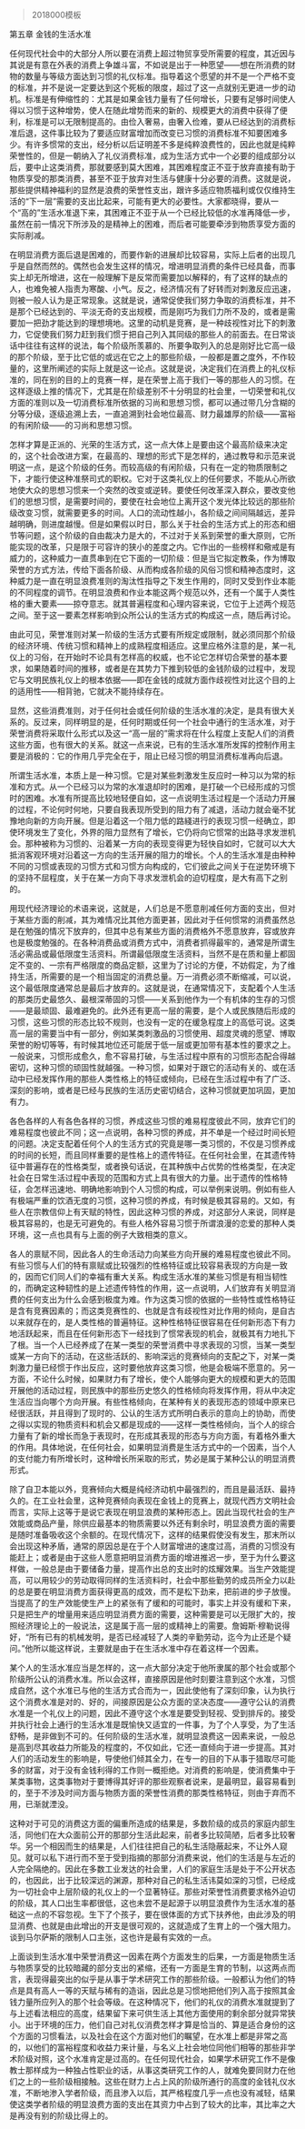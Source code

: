 # 
> 2018000模板




第五章 金钱的生活水准

任何现代社会中的大部分人所以要在消费上超过物贸享受所需要的程度，其近因与其说是有意在外表的消费上争雄斗富，不如说是出于一种愿望——想在所消费的财物的数量与等级方面达到习惯的礼仪标准。指导着这个愿望的并不是一个严格不变的标准，并不是说一定要达到这个死板的限度，超过了这一点就别无更进一步的动机。标准是有伸缩性的：尤其是如果金钱力量有了任何增长，只要有足够时间使人得以习惯于这种增势，使人在随此增势而来的新的、规模更大的消费中获得了便利，标准是可以无限制提高的。由俭入奢易，由奢入俭难，要从已经达到的消费标准后退，这件事比较为了要适应财富增加而改变已习惯的消费标准不知要困难多少。有许多惯常的支出，经分析以后证明差不多是纯粹浪费性的，因此也就是纯粹荣誉性的，但是一朝纳入了礼仪消费标准，成为生活方式中一个必要的组成部分以后，要中止这类消费，那就要感到莫大困难，其困难程度正不亚于放弃直接有助于物质享受的那类消费，甚至不亚于放弃对生活与健康十分必要的消费。这就是说，那些提供精神福利的显然是浪费的荣誉性支出，跟许多适应物质福利或仅仅维持生活的“下一层”需要的支出比起来，可能有更大的必要性。大家都晓得，要从一个“高的”生活水准退下来，其困难正不亚于从一个已经比较低的水准再降低一步，虽然在前一情况下所涉及的是精神上的困难，而后者可能要牵涉到物质享受方面的实际削减。

在明显消费方面后退是困难的，而要作新的进展却比较容易，实际上后者的出现几乎是自然而然的。偶然也会发生这样的情况，增进明显消费的条件已经具备，而事实上却无所增进，这在一般理解下是反常而需要加以解释的，有了这样的缺点的人，也难免被人指责为寒酸、小气。反之，经济情况有了好转而对刺激反应迅速，则被一般人认为是正常现象。这就是说，通常促使我们努力争取的消费标准，并不是那个已经达到的、平淡无奇的支出规模，而是刚巧为我们力所不及的，或者是需要加一把劲才能达到的理想境地。这里的动机是竞赛，是一种歧视性对比下的刺激力，它促使我们努力赶到我们惯于把自己列入其同级的那些人的前面去。在日常谈话中往往有这样的说法，每个阶级所羡慕的、所要争取列入的总是刚好比它高一级的那个阶级，至于比它低的或远在它之上的那些阶级，一般都是置之度外，不作较量的，这里所阐述的实际上就是这一论点。这就是说，决定我们在消费上的礼仪标准的，同在别的目的上的竞赛一样，是在荣誉上高于我们一等的那些人的习惯。在这样逐级上推的情况下，尤其是在阶级差别不十分明显的社会里，一切荣誉和礼仪方面的准则以及一切消费标准所依据的习尚和思想习惯，都可以通过带几分含糊的分等分级，逐级追溯上去，一直追溯到社会地位最高、财力最雄厚的阶级——富裕的有闲阶级——的习尚和思想习惯。

怎样才算是正派的、光荣的生活方式，这一点大体上是要由这个最高阶级来决定的，这个社会改进方案，在最高的、理想的形式下是怎样的，通过教导和示范来说明这一点，是这个阶级的任务。而较高级的有闲阶级，只有在一定的物质限制之下，才能行使这种准祭司式的职权。它对于这类礼仪上的任何要求，不能从心所欲地使大众的思想习惯来一个突然的改变或逆转。要使任何改革深入群众，要改变他们的思想习惯，是需要时间的，要使在社会地位上离开这个发光体比较远的那些阶级改变习惯，就需要更多的时间。人口的流动性越小，各阶级之间间隔越远，差异越明确，则进度越慢。但是如果假以时日，那么关于社会的生活方式上的形态和细节等问题，这个阶级的自由裁决力是大的，不过对于关系到荣誉的重大原则，它所能实现的改革，只是限于可容许的狭小的差度之内。它作出的一些榜样和儆戒是有威力的，这种威力一直贯串到在它下面的一切阶级：但是当它拟定教条，作为博取荣誉的方式方法，传给下面各阶级、从而构成各阶级的风俗习惯和精神态度时，这种威力是一直在明显浪费准则的淘汰性指导之下发生作用的，同时又受到作业本能的不同程度的调节。在明显浪费和作业本能这两个规范以外，还有一个属于人类性格的重大要素——掠夺意志。就其普遍程度和心理内容来说，它位于上述两个规范之间。至于这一要素怎样影响到众所公认的生活方式的构成这一点，随后再讨论。

由此可见，荣誉准则对某一阶级的生活方式要有所规定或限制，就必须同那个阶级的经济环境、传统习惯和精神上的成熟程度相适应。这里应格外注意的是，某一礼仪上的习俗，在开始时不论具有怎样高的权威，也不论它怎样切合荣誉的基本要求，如果随着时间的推移，或者是在其势力下推到较低的金钱阶级的过程中，发现它与文明民族礼仪上的根本依据——即在金钱的成就方面作歧视性对比这个目的上的适用性——相背驰，它就决不能持续存在。

显然，这些消费准则，对于任何社会或任何阶级的生活水准的决定，是具有很大关系的。反过来，同样明显的是，任何时期或任何一个社会中通行的生活水准，对于荣誉消费将采取什么形式以及这一“高一层的”需求将在什么程度上支配人们的消费这些方面，也有很大的关系。就这一点来说，已有的生活水准所发挥的控制作用主要是消极的：它的作用几乎完全在于，阻止已经习惯的明显消费标准再向后退。

所谓生活水准，本质上是一种习惯。它是对某些刺激发生反应时一种习以为常的标准和方式。从一个已经习以为常的水准退却时的困难，是打破一个已经形成的习惯时的困难。水准有所提高比较地轻便自如，这一点说明生活过程是一个活动力开展的过程，不论何时何地，只要自我表现所受到的阻力有了减退，活动力就会毫不犹豫地向新的方向开展。但是沿着这一个阻力低的路綫进行的表现习惯一经确立，即使环境发生了变化，外界的阻力显然有了增长，它仍将向它惯常的出路寻求发泄机会。那种被称为习惯的、沿着某一方向的表现变得更为轻快自如时，它就可以大大抵消客观环境对沿着这一方向的生活开展的阻力的增长。个人的生活水准是由种种不同的习惯或表现的习惯方式和习惯方向构成的，它们彼此之间关于在逆势环境下的坚持不屈程度，关于在某一方向下寻求发泄机会的迫切程度，是大有高下之别的。

用现代经济理论的术语来说，这就是，人们总是不愿意削减任何方面的支出，但对于某些方面的削减，其为难情况比其他方面更甚，因此对于任何惯常的消费虽然总是在勉强的情况下放弃的，但其中总有某些方面的消费格外不愿意放弃，容或放弃也是极度勉强的。在各种消费品或消费方式中，消费者抓得最牢的，通常是所谓生活必需品或最低限度生活资料。所谓最低限度生活资料，当然不是在质和量上都固定不变的、一宗有严格限度的商品定额，这里为了讨论的方便，不妨假定，为了维持生活，所需要的是一个相当固定的消费总量。万一消费必须不断缩减，可以说，这个最低限度通常总是最后才放弃的。这就是说，在通常情况下，支配着个人生活的那类历史最悠久、最根深蒂固的习惯——关系到他作为一个有机体的生存的习惯——是最顽固、最难避免的。此外还有更高一层的需要，是个人或民族随后形成的习惯，这些习惯的形态比较不规则，也没有一定的在缓急程度上的高低可说。这类高一层的需要当中有一部分，例如某类刺激品的习惯使用、超度灵魂的愿望、博取荣誉的盼切等等，有时候其地位还可能居于低一层或更加带有基本性的要求之上。一般说来，习惯形成愈久，愈不容易打破，与生活过程中原有的习惯形态配合得越密切，这种习惯的顽固性就越强。一种习惯，如果对于跟它的活动有关的、或在活动中已经发挥作用的那些人类性格上的特征或倾向，已经在生活过程中有了广泛、深刻的影响，或者是已经与民族的生活历史密切结合，这种习惯就更加巩固，更加有力。

各色各样的人有各色各样的习惯，养成这些习惯的难易程度彼此不同，放弃它们的难易程度也彼此不同；这一点说明，各种习惯的养成，并不单是一个经过时间长短的问题。决定支配着任何个人的生活方式的究竟是哪一类习惯的，不仅是习惯养成的时间的长短，而且同样重要的是性格上的遗传特征。在任何社会里，在其遗传特征中普遍存在的性格类型，或者换句话说，在其种族中占优势的性格类型，在决定社会在日常生活过程中表现的范围和方式上具有很大的力量。出于遗传的性格特征，会怎样迅速地、明确地影响到个人习惯的构成，可以举例来说明。例如有些人有极端严重的饮酒无度的习惯，这种习惯的养成，有时候是极其容易的。又如，有些人在宗教信仰上有天赋的特性，因此这种习惯的养成，对这部分人来说，同样是极其容易的，也是无可避免的。有些人格外容易习惯于所谓浪漫的恋爱的那种人类环境，这一点也具有与上面的例子大致相类的意义。

各人的禀赋不同，因此各人的生命活动力向某些方向开展的难易程度也彼此不同。有些习惯与人们的特有禀赋或比较强烈的性格特征或比较容易表现的方向是一致的，因而它们同人们的幸福有重大关系。构成生活水准的某些习惯是有相当韧性的，而确定这种韧性的是上述遗传特性的作用，这一点说明，人们放弃有关明显消费的任何支出为什么会感到极度为难。作为这类习惯的依据的一些特性或性格特征是含有竞赛因素的；而这类竞赛性的、也就是含有歧视性对比作用的倾向，是自古以来就存在的，是人类性格的普遍特征。这种性格特征很容易在任何新形态下有力地活跃起来，而且在任何新形态下一经找到了惯常表现的机会，就极其有力地扎下了根。当一个人已经养成了在某一类型的荣誉消费中寻求表现的习惯，当某一类型或某一方向下的活动，在这些活跃的、影响深远的竞赛倾向的支配之下，对某一类刺激力量已经惯于作出反应，这时要他放弃这类习惯，他是会极端不愿意的。另一方面，不论什么时候，如果财力有了增长，使个人能够向更大的规模和更大的范围开展他的活动过程，则民族中的那些历史悠久的性格倾向将发挥作用，将从中决定生活应当向哪个方向开展。有些性格倾向，在某种有关的表现形态的领域中原来已经很活跃，并且得到了现时的、公认的生活方式所明白表示的意向上的协助，而使之得以实现的物质资料和机会又都是现成的——这样一类性格倾向，当个人的综合力量有了新的增长而急于表现时，在形成其表现的形态与方向方面，有着格外重大的作用。具体地说，在任何社会，如果明显消费是生活方式中的一个因素，当个人的支付能力有所增长时，这种增长所采取的形式，势必是属于某种公认的明显消费形式。

除了自卫本能以外，竞赛倾向大概是纯经济动机中最强烈的，而且是最活跃、最持久的。在工业社会里，这种竞赛倾向表现在金钱上的竞赛上，就现代西方文明社会而言，实际上这等于是说它表现在明显浪费的某种形态上。因此当现代社会的生产效能或商品产量，除供应最基本的物质需要以外还有剩余时，明显浪费方面的需要是随时准备吸收这个余额的。在现代情况下，这样的结果假使没有发生，那末所以会出现这种矛盾，通常的原因总是在于个人财富增进的速度过高，消费的习惯没有能赶上；或者是由于这些人愿意把明显消费方面的增进推迟一步，至于为什么要这样做，一般总是由于要储备力量，提高作出总的支出时的炫耀效果。当生产效能提高，可以用较少的劳动取得同样的生活资料时，社会中那些勤劳的成员所全力以赴的总是要在明显消费方面获得更高的成效，而不是松下劲来，把前进的步子放慢。当提高了的生产效能使生产上的紧张有了缓和的可能时，事实上并没有缓和下来，只是把生产的增量用来适应明显消费方面的需要，这种需要是可以无限扩大的，按照经济理论上的一般说法，这是属于高一层的或精神上的需要。詹姆斯·穆勒说得好，“所有已有的机械发明，是否已经减轻了人类的辛勤劳动，迄今为止还是个疑问。”他所以能这样说，主要就是由于在生活水准中存在着这样一个因素。

某个人的生活水准应当是怎样的，这一点大部分决定于他所隶属的那个社会或那个阶级所公认的消费水准。所以会这样，直接原因是他时刻要注意到这个水准，习惯成自然，这个水准已与他的生活方式合而为一，因此使他有了深刻印象，认为执行这个消费水准是对的、好的，间接原因是公众方面的坚决态度——遵守公认的消费水准是一个礼仪上的问题，因此不遵守这个水准是要受到轻视、受到排斥的。接受并执行社会上通行的生活水准是既愉快又适宜的一件事，为了个人享受，为了生活舒畅，是非做到不可的。任何阶级的生活水准，就明显浪费这一因素来说，一般总是高到尽其收益力所能及的程度的，不仅如此，它还一直倾向于进一步提高。其对人们的活动发生的影响是，导使他们倾其全力，在专一的目的下从事于猎取尽可能多的财富，对于没有金钱利得的工作则一概拒绝。对消费的影响是，使消费集中于某类事物，这类事物对于要博得其好评的那些观察者说来，是最明显，最容易看到的，至于不涉及时间方面与物质方面的荣誉性消费的那类性格特征，则由于弃而不用，已渐就湮没。

这种对于可见的消费这方面的偏重所造成的结果是，多数阶级的成员的家庭内部生活，同他们在大众面前公开的那部分生活此起来，前者多比较简陋，后者多比较奢华。另一个相因而生的结果是，人们往往把自己的私生活隐蔽起来，不让外人窥见。就可以私下进行而不至于受到指摘的那部分消费来说，他们的生活是与左近的人完全隔绝的。因此在多数工业发达的社会里，人们的家庭生活是处于不公开状态的，也因此，出于比较深远的渊源，那种对自己的私生活讳莫如深的习惯，已经成为一切社会中上层阶级的礼仪上的一个显著特征。那些对荣誉性消费要求格外迫切的阶级，其人口出生率都很低，这也未尝不是起源于以明显浪费作为生活水准的基础这一点的不容忽视。生下了个孩子，要在很体面的方式下扶养他，由此涉及的明显消费、也就是由此增出的开支是很可观的，这就造成了生育上的一个强大阻力。谈到马尔萨斯的限制人口主张，这也许是最有实效的一点。

上面谈到生活水准中荣誉消费这一因素在两个方面发生的后果，一方面是物质生活与物质享受的比较暗藏的部分支出的紧缩，还有一方面是生育的节制，以这两点而言，表现得最突出的似乎是从事于学术研究工作的那些阶级。一般都认为他们的特点是具有高人一等的天赋与稀有的造诣，因此总是习惯地把他们列入高于按照其金钱力量所应列入的那个社会等级。在这种情况下，他们的礼仪的消费水准就提到了与上述看法相应的高度，结果留下来可供生活上其他方面使用的剩余部分就异常狭小。出于环境的压力，他们自己对礼仪消费怎样才算是恰当的、算是适合身份的这个方面的习惯看法，以及社会在这个方面对他们的瞩望，在水准上都是非常之高的，以他们的富裕程度和收益力来计量，与名义上社会地位同他们相等的那些非学术阶级对照，这个水准肯定是过高的。在任何现代社会，如果学术研究工作不是像教士那样成为一种独占性职业的话，从事这类研究工作的人，就难免要同财力在他们之上的一些阶级相接触。这些在财力上占上风的阶级所通行的高度的金钱礼仪水准，不断地渗入学者阶级，而且渗入以后，其严格程度几乎一点也没有减轻，结果使这类学者阶级的明显浪费方面的支出在其资力中占到了较大的比率，其比率之大是再没有别的阶级比得上的。




